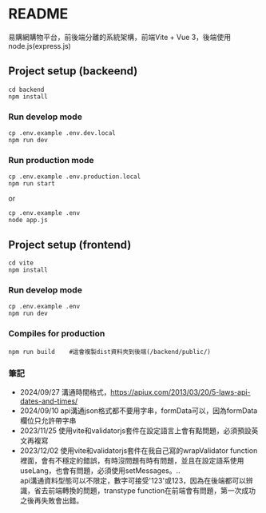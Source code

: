 # README #

易購網購物平台，前後端分離的系統架構，前端Vite + Vue 3，後端使用node.js(express.js)

## Project setup (backeend) ##

```
cd backend
npm install
```

### Run develop mode ###

```
cp .env.example .env.dev.local
npm run dev
```

### Run production mode ###

```
cp .env.example .env.production.local
npm run start
```
or

```
cp .env.example .env
node app.js
```

## Project setup (frontend) ##

```
cd vite
npm install
```

### Run develop mode ###

```
cp .env.example .env
npm run dev
```
### Compiles for production ###

```
npm run build    #這會複製dist資料夾到後端(/backend/public/)
```

### 筆記 ###

* 2024/09/27 溝通時間格式，https://apiux.com/2013/03/20/5-laws-api-dates-and-times/
* 2024/09/10 api溝通json格式都不要用字串，formData可以，因為formData欄位只允許帶字串
* 2023/11/25 使用vite和validatorjs套件在設定語言上會有點問題，必須預設英文再複寫
* 2023/12/02 使用vite和validatorjs套件在我自己寫的wrapValidator function裡面，會有不穩定的錯誤，有時沒問題有時有問題，並且在設定語系使用useLang，也會有問題，必須使用setMessages。..  
api溝通資料型態可以不限定，數字可接受'123'或123，因為在後端都可以辨識，省去前端轉換的問題，transtype function在前端會有問題，第一次成功之後再失敗會出錯。